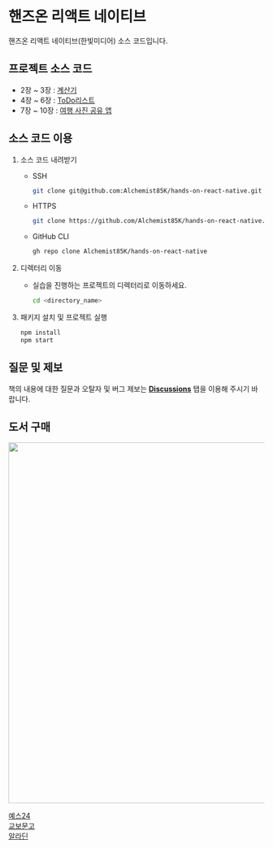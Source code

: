 # 핸즈온 리액트 네이티브

핸즈온 리액트 네이티브(한빛미디어) 소스 코드입니다.

## 프로젝트 소스 코드

- 2장 ~ 3장  : [계산기](https://github.com/Alchemist85K/hands-on-react-native/tree/main/rn-calc) 
- 4장 ~ 6장  : [ToDo리스트](https://github.com/Alchemist85K/hands-on-react-native/tree/main/rn-todo)
- 7장 ~ 10장 : [여행 사진 공유 앱](https://github.com/Alchemist85K/hands-on-react-native/tree/main/rn-photo)

## 소스 코드 이용

1. 소스 코드 내려받기  
    - SSH 

        ```bash
        git clone git@github.com:Alchemist85K/hands-on-react-native.git
        ```
    - HTTPS 

        ```bash
        git clone https://github.com/Alchemist85K/hands-on-react-native.git
        ```
    - GitHub CLI 

        ```bash
        gh repo clone Alchemist85K/hands-on-react-native
        ```

2. 디렉터리 이동  
    - 실습을 진행하는 프로젝트의 디렉터리로 이동하세요.

        ```bash
        cd <directory_name>
        ```

3. 패키지 설치 및 프로젝트 실행

    ```bash
    npm install
    npm start
    ```

## 질문 및 제보

책의 내용에 대한 질문과 오탈자 및 버그 제보는 **[Discussions](https://github.com/Alchemist85K/hands-on-react-native/discussions)** 탭을 이용해 주시기 바랍니다.

## 도서 구매

<img src="https://user-images.githubusercontent.com/6028833/206263384-f9c9fa49-719c-48c7-a678-8853755fdea9.png" width="620.8" height="709.4">

[예스24](http://www.yes24.com/Product/Goods/115221542)  
[교보문고](https://product.kyobobook.co.kr/detail/S000200202387)  
[알라딘](https://www.aladin.co.kr/shop/wproduct.aspx?ItemId=304406920)
